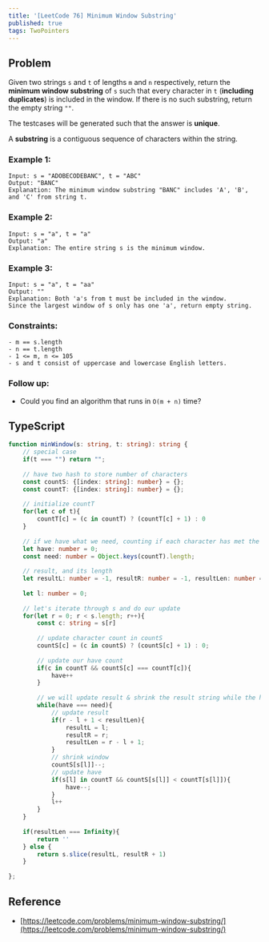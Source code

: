 ```yaml
---
title: '[LeetCode 76] Minimum Window Substring'
published: true
tags: TwoPointers
---
```


## Problem

Given two strings `s` and `t` of lengths `m` and `n` respectively, return the **minimum
window substring** of `s` such that every character in `t` (**including duplicates**) is
included in the window. If there is no such substring, return the empty string
`""`.

The testcases will be generated such that the answer is **unique**.

A **substring** is a contiguous sequence of characters within the string.

### Example 1:

```
Input: s = "ADOBECODEBANC", t = "ABC"
Output: "BANC"
Explanation: The minimum window substring "BANC" includes 'A', 'B', and 'C' from string t.
```

### Example 2:

```
Input: s = "a", t = "a"
Output: "a"
Explanation: The entire string s is the minimum window.
```

### Example 3:

```
Input: s = "a", t = "aa"
Output: ""
Explanation: Both 'a's from t must be included in the window.
Since the largest window of s only has one 'a', return empty string.
```

### Constraints:

```
- m == s.length
- n == t.length
- 1 <= m, n <= 105
- s and t consist of uppercase and lowercase English letters.
```

### Follow up: 

- Could you find an algorithm that runs in `O(m + n)` time?

## TypeScript

```typescript
function minWindow(s: string, t: string): string {
    // special case
    if(t === "") return "";
    
    // have two hash to store number of characters
    const countS: {[index: string]: number} = {};
    const countT: {[index: string]: number} = {};
    
    // initialize countT
    for(let c of t){
        countT[c] = (c in countT) ? (countT[c] + 1) : 0
    }
    
    // if we have what we need, counting if each character has met the condition
    let have: number = 0;
    const need: number = Object.keys(countT).length;
    
    // result, and its length
    let resultL: number = -1, resultR: number = -1, resultLen: number = Infinity;
    
    let l: number = 0;
    
    // let's iterate through s and do our update
    for(let r = 0; r < s.length; r++){
        const c: string = s[r]
        
        // update character count in countS
        countS[c] = (c in countS) ? (countS[c] + 1) : 0;
        
        // update our have count
        if(c in countT && countS[c] === countT[c]){
            have++
        }
        
        // we will update result & shrink the result string while the have === need
        while(have === need){
            // update result
            if(r - l + 1 < resultLen){
                resultL = l;
                resultR = r;
                resultLen = r - l + 1;
            }
            // shrink window
            countS[s[l]]--;
            // update have
            if(s[l] in countT && countS[s[l]] < countT[s[l]]){
                have--;
            }
            l++
        }
    }
    
    if(resultLen === Infinity){
        return ''
    } else {
        return s.slice(resultL, resultR + 1)
    }
    
};
```

## Reference

- [https://leetcode.com/problems/minimum-window-substring/](https://leetcode.com/problems/minimum-window-substring/)